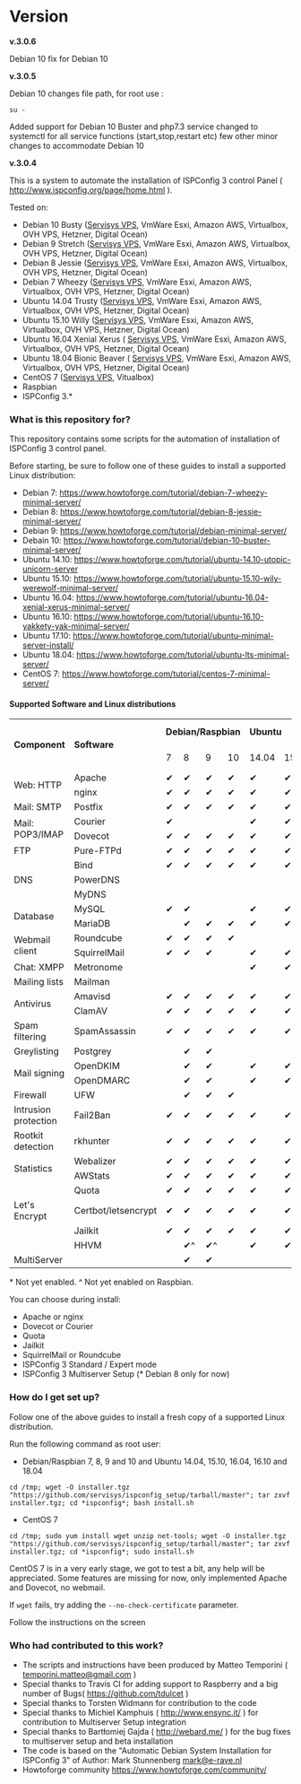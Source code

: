 
# Version #
<b>v.3.0.6</b>

Debian 10 fix for Debian 10

<b>v.3.0.5</b>

Debian 10 changes file path, for root use :

	su -
	
Added support for Debian 10 Buster and php7.3
	service changed to systemctl for all service functions (start,stop,restart etc)
	few other minor changes to accommodate Debian 10

<b>v.3.0.4</b>

This is a system to automate the installation of ISPConfig 3 control Panel ( http://www.ispconfig.org/page/home.html ).

Tested on:
- Debian 10 Busty ([Servisys VPS](https://www.servisys.it/), VmWare Esxi, Amazon AWS, Virtualbox, OVH VPS, Hetzner, Digital Ocean)
- Debian 9 Stretch ([Servisys VPS](https://www.servisys.it/), VmWare Esxi, Amazon AWS, Virtualbox, OVH VPS, Hetzner, Digital Ocean)
- Debian 8 Jessie ([Servisys VPS](https://www.servisys.it/), VmWare Esxi, Amazon AWS, Virtualbox, OVH VPS, Hetzner, Digital Ocean)
- Debian 7 Wheezy ([Servisys VPS](https://www.servisys.it/), VmWare Esxi, Amazon AWS, Virtualbox, OVH VPS, Hetzner, Digital Ocean)
- Ubuntu 14.04 Trusty ([Servisys VPS](https://www.servisys.it/), VmWare Esxi, Amazon AWS, Virtualbox, OVH VPS, Hetzner, Digital Ocean)
- Ubuntu 15.10 Willy ([Servisys VPS](https://www.servisys.it/), VmWare Esxi, Amazon AWS, Virtualbox, OVH VPS, Hetzner, Digital Ocean)
- Ubuntu 16.04 Xenial Xerus ( [Servisys VPS](https://www.servisys.it/), VmWare Esxi, Amazon AWS, Virtualbox, OVH VPS, Hetzner, Digital Ocean)
- Ubuntu 18.04 Bionic Beaver ( [Servisys VPS](https://www.servisys.it/), VmWare Esxi, Amazon AWS, Virtualbox, OVH VPS, Hetzner, Digital Ocean)
- CentOS 7 ([Servisys VPS](https://www.servisys.it/), Vitualbox)
- Raspbian
- ISPConfig 3.*

### What is this repository for? ###

This repository contains some scripts for the automation of installation of ISPConfig 3 control panel.

Before starting, be sure to follow one of these guides to install a supported Linux distribution:

- Debian 7: https://www.howtoforge.com/tutorial/debian-7-wheezy-minimal-server/
- Debian 8: https://www.howtoforge.com/tutorial/debian-8-jessie-minimal-server/
- Debian 9: https://www.howtoforge.com/tutorial/debian-minimal-server/
- Debain 10: https://www.howtoforge.com/tutorial/debian-10-buster-minimal-server/
- Ubuntu 14.10: https://www.howtoforge.com/tutorial/ubuntu-14.10-utopic-unicorn-server
- Ubuntu 15.10: https://www.howtoforge.com/tutorial/ubuntu-15.10-wily-werewolf-minimal-server/
- Ubuntu 16.04: https://www.howtoforge.com/tutorial/ubuntu-16.04-xenial-xerus-minimal-server/
- Ubuntu 16.10: https://www.howtoforge.com/tutorial/ubuntu-16.10-yakkety-yak-minimal-server/
- Ubuntu 17.10: https://www.howtoforge.com/tutorial/ubuntu-minimal-server-install/
- Ubuntu 18.04: https://www.howtoforge.com/tutorial/ubuntu-lts-minimal-server/
- CentOS 7: https://www.howtoforge.com/tutorial/centos-7-minimal-server/

#### Supported Software and Linux distributions
<table cellpadding="0" cellspacing="0">
	<tr>
		<td rowspan="2"><strong>Component</strong></td>
		<td rowspan="2"><strong>Software</strong></td>
		<td colspan="4"><strong>Debian/Raspbian</strong></td>
		<td colspan="6"><strong>Ubuntu</strong></td>
		<td><strong>CentOS</strong></td>
		<td colspan="2"><strong>openSUSE Leap</strong></td>
		<td><strong>Fedora</strong></td>
	</tr>
	<tr>
		<td>7</td>
		<td>8</td>
        <td>9</td>
        <td>10</td>
		<td>14.04</td>
		<td>15.10</td>
		<td>16.04</td>
		<td>16.10</td>
		<td>17.10</td>
		<td>18.04</td>
		<td>7</td>
		<td>42.1-3</td>
		<td>15.0</td>
		<td>22-28</td>
	</tr>
	<tr>
		<td rowspan="2">Web: HTTP</td>
		<td>Apache</td>
		<td>✔</td>
		<td>✔</td>
        <td>✔</td>
        <td>✔</td>
		<td>✔</td>
		<td>✔</td>
		<td>✔</td>
		<td>✔</td>
		<td></td>
		<td>✔</td>
		<td>✔</td>
		<td></td>
		<td></td>
		<td></td>
	</tr>
	<tr>
		<td>nginx</td>
		<td>✔</td>
		<td>✔</td>
        <td>✔</td>
        <td>✔</td>
		<td>✔</td>
		<td>✔</td>
		<td>✔</td>
		<td>✔</td>
		<td></td>
		<td>✔</td>
		<td></td>
		<td></td>
		<td></td>
		<td></td>
	</tr>
	<tr>
		<td>Mail: SMTP</td>
		<td>Postfix</td>
		<td>✔</td>
		<td>✔</td>
        <td>✔</td>
        <td>✔</td>
        <td>✔</td>
		<td>✔</td>
		<td>✔</td>
		<td>✔</td>
		<td></td>
		<td>✔</td>
		<td>✔</td>
		<td></td>
		<td></td>
		<td></td>
	</tr>
	<tr>
		<td rowspan="2">Mail: POP3/IMAP</td>
		<td>Courier</td>
		<td>✔</td>
		<td></td>
        <td></td>
        <td></td>
		<td>✔</td>
		<td>✔</td>
		<td>✔</td>
		<td>✔</td>
		<td></td>
		<td>✔</td>
		<td></td>
		<td></td>
		<td></td>
		<td></td>
	</tr>
	<tr>
		<td>Dovecot</td>
		<td>✔</td>
		<td>✔</td>
        <td>✔</td>
        <td>✔</td>
		<td>✔</td>
		<td>✔</td>
		<td>✔</td>
		<td>✔</td>
		<td></td>
		<td>✔</td>
		<td>✔</td>
		<td></td>
		<td></td>
		<td></td>
	</tr>
	<tr>
		<td>FTP</td>
		<td>Pure-FTPd</td>
		<td>✔</td>
		<td>✔</td>
        <td>✔</td>
        <td>✔</td>
		<td>✔</td>
		<td>✔</td>
		<td>✔</td>
		<td>✔</td>
		<td></td>
		<td>✔</td>
		<td>✔</td>
		<td></td>
		<td></td>
		<td></td>
	</tr>
	<tr>
		<td rowspan="3">DNS</td>
		<td>Bind</td>
		<td>✔</td>
		<td>✔</td>
        <td>✔</td>
        <td>✔</td>
		<td>✔</td>
		<td>✔</td>
		<td>✔</td>
		<td>✔</td>
		<td></td>
		<td>✔</td>
		<td>✔</td>
		<td></td>
		<td></td>
		<td></td>
	</tr>
	<tr>
		<td>PowerDNS</td>
		<td></td>
		<td></td>
        <td></td>
        <td></td>
		<td></td>
		<td></td>
		<td></td>
		<td></td>
		<td></td>
		<td></td>
		<td></td>
		<td></td>
		<td></td>
		<td></td>
	</tr>
	<tr>
		<td>MyDNS</td>
		<td></td>
		<td></td>
        <td></td>
        <td></td>
		<td></td>
		<td></td>
		<td></td>
		<td></td>
		<td></td>
		<td></td>
		<td></td>
		<td></td>
		<td></td>
		<td></td>
	</tr>
	<tr>
		<td rowspan="2">Database</td>
		<td>MySQL</td>
		<td>✔</td>
		<td>✔</td>
        <td></td>
        <td></td>
		<td>✔</td>
		<td>✔</td>
		<td>✔</td>
		<td>✔</td>
		<td></td>
		<td>✔</td>
		<td></td>
		<td></td>
		<td></td>
		<td></td>
	</tr>
	<tr>
		<td>MariaDB</td>
		<td></td>
		<td>✔</td>
        <td>✔</td>
        <td>✔</td>
		<td>✔</td>
		<td>✔</td>
		<td>✔</td>
		<td>✔</td>
		<td></td>
		<td>✔</td>
		<td>✔</td>
		<td></td>
		<td></td>
		<td></td>
	</tr>
	<tr>
		<td rowspan="2">Webmail client</td>
		<td>Roundcube</td>
		<td>✔</td>
		<td>✔</td>
        <td>✔</td>
        <td>✔</td>
		<td></td>
		<td></td>
		<td>✔*</td>
		<td></td>
		<td></td>
		<td>✔</td>
		<td>✔</td>
		<td></td>
		<td></td>
		<td></td>
	</tr>
	<tr>
		<td>SquirrelMail</td>
		<td>✔</td>
		<td>✔</td>
        <td>✔</td>
        <td></td>
		<td>✔</td>
		<td>✔</td>
		<td>✔*</td>
		<td>✔</td>
		<td></td>
		<td></td>
		<td>✔</td>
		<td></td>
		<td></td>
		<td></td>
	</tr>
	<tr>
		<td>Chat: XMPP</td>
		<td>Metronome</td>
		<td></td>
		<td></td>
        <td></td>
        <td></td>
		<td>✔</td>
		<td>✔</td>
		<td>✔</td>
		<td>✔</td>
		<td></td>
		<td>✔</td>
		<td>✔*</td>
		<td></td>
		<td></td>
		<td></td>
	</tr>
	<tr>
		<td>Mailing lists</td>
		<td>Mailman</td>
		<td></td>
		<td></td>
        <td></td>
        <td></td>
		<td></td>
		<td></td>
		<td></td>
		<td></td>
		<td></td>
		<td></td>
		<td>✔</td>
		<td></td>
		<td></td>
		<td></td>
	</tr>
	<tr>
		<td rowspan="2">Antivirus</td>
		<td>Amavisd</td>
		<td>✔</td>
		<td>✔</td>
        <td>✔</td>
        <td>✔</td>
		<td>✔</td>
		<td>✔</td>
		<td>✔</td>
		<td>✔</td>
		<td></td>
		<td>✔</td>
		<td>✔</td>
		<td></td>
		<td></td>
		<td></td>
	</tr>
	<tr>
		<td>ClamAV</td>
		<td>✔</td>
		<td>✔</td>
        <td>✔</td>
        <td>✔</td>
		<td>✔</td>
		<td>✔</td>
		<td>✔</td>
		<td>✔</td>
		<td></td>
		<td>✔</td>
		<td>✔</td>
		<td></td>
		<td></td>
		<td></td>
	</tr>
	<tr>
		<td>Spam filtering</td>
		<td>SpamAssassin</td>
		<td>✔</td>
		<td>✔</td>
        <td>✔</td>
        <td>✔</td>
		<td>✔</td>
		<td>✔</td>
		<td>✔</td>
		<td>✔</td>
		<td></td>
		<td>✔</td>
		<td>✔</td>
		<td></td>
		<td></td>
		<td></td>
	</tr>
	<tr>
		<td>Greylisting</td>
		<td>Postgrey</td>
		<td></td>
		<td>✔</td>
        <td>✔</td>
        <td></td>
		<td></td>
		<td></td>
		<td>✔</td>
		<td>✔</td>
		<td></td>
		<td>✔</td>
		<td>✔</td>
		<td></td>
		<td></td>
		<td></td>
	</tr>
	<tr>
		<td rowspan="2">Mail signing</td>
		<td>OpenDKIM</td>
		<td></td>
		<td>✔</td>
        <td>✔</td>
        <td></td>
		<td>✔</td>
		<td>✔</td>
		<td>✔</td>
		<td>✔</td>
		<td></td>
		<td>✔</td>
		<td></td>
		<td></td>
		<td></td>
		<td></td>
	</tr>
	<tr>
		<td>OpenDMARC</td>
		<td></td>
		<td>✔</td>
        <td>✔</td>
        <td></td>
		<td>✔</td>
		<td>✔</td>
		<td>✔</td>
		<td>✔</td>
		<td></td>
		<td>✔</td>
		<td></td>
		<td></td>
		<td></td>
		<td></td>
	</tr>
	<tr>
		<td>Firewall</td>
		<td>UFW</td>
		<td></td>
		<td>✔</td>
        <td>✔</td>
        <td>✔</td>
		<td></td>
		<td></td>
		<td>✔</td>
		<td>✔</td>
		<td></td>
		<td>✔</td>
		<td></td>
		<td></td>
		<td></td>
		<td></td>
	</tr>
	<tr>
		<td>Intrusion protection</td>
		<td>Fail2Ban</td>
		<td>✔</td>
		<td>✔</td>
        <td>✔</td>
        <td>✔</td>
		<td>✔</td>
		<td>✔</td>
		<td>✔</td>
		<td>✔</td>
		<td></td>
		<td>✔</td>
		<td>✔</td>
		<td></td>
		<td></td>
		<td></td>
	</tr>
	<tr>
		<td>Rootkit detection</td>
		<td>rkhunter</td>
		<td>✔</td>
		<td>✔</td>
        <td>✔</td>
        <td>✔</td>
		<td>✔</td>
		<td>✔</td>
		<td>✔</td>
		<td>✔</td>
		<td></td>
		<td>✔</td>
		<td>✔</td>
		<td></td>
		<td></td>
		<td></td>
	</tr>
	<tr>
		<td rowspan="2">Statistics</td>
		<td>Webalizer</td>
		<td>✔</td>
		<td>✔</td>
        <td>✔</td>
        <td>✔</td>
		<td>✔</td>
		<td>✔</td>
		<td>✔</td>
		<td>✔</td>
		<td></td>
		<td>✔</td>
		<td>✔</td>
		<td></td>
		<td></td>
		<td></td>
	</tr>
	<tr>
		<td>AWStats</td>
		<td>✔</td>
		<td>✔</td>
        <td>✔</td>
        <td>✔</td>
		<td>✔</td>
		<td>✔</td>
		<td>✔</td>
		<td>✔</td>
		<td></td>
		<td>✔</td>
		<td>✔</td>
		<td></td>
		<td></td>
		<td></td>
	</tr>
	<tr>
		<td></td>
		<td>Quota</td>
		<td>✔</td>
		<td>✔</td>
        <td>✔</td>
        <td>✔</td>
		<td>✔</td>
		<td>✔</td>
		<td>✔</td>
		<td>✔</td>
		<td></td>
		<td>✔</td>
		<td>✔*</td>
		<td></td>
		<td></td>
		<td></td>
	</tr>
	<tr>
		<td>Let's Encrypt</td>
		<td>Certbot/letsencrypt</td>
		<td>✔</td>
		<td>✔</td>
        <td>✔</td>
        <td>✔</td>
		<td>✔</td>
		<td>✔</td>
		<td>✔</td>
		<td>✔</td>
		<td></td>
		<td>✔</td>
		<td>✔</td>
		<td></td>
		<td></td>
		<td></td>
	</tr>
	<tr>
		<td></td>
		<td>Jailkit</td>
		<td>✔</td>
		<td>✔</td>
        <td>✔</td>
        <td>✔</td>
		<td>✔</td>
		<td>✔</td>
		<td>✔</td>
		<td>✔</td>
		<td></td>
		<td>✔</td>
		<td>✔</td>
		<td></td>
		<td></td>
		<td></td>
	</tr>
	<tr>
		<td></td>
		<td>HHVM</td>
		<td></td>
		<td>✔^</td>
        <td>✔^</td>
        <td></td>
		<td>✔</td>
		<td>✔</td>
		<td>✔</td>
		<td>✔</td>
		<td></td>
		<td>✔</td>
		<td></td>
		<td></td>
		<td></td>
		<td></td>
	</tr>
	<tr>
		<td>MultiServer</td>
		<td></td>
		<td></td>
        <td>✔</td>
        <td>✔</td>
		<td></td>
		<td></td>
		<td></td>
		<td></td>
		<td></td>
		<td></td>
		<td></td>
		<td></td>
		<td></td>
		<td></td>
		<td></td>
	</tr>
</table>
* Not yet enabled.
^ Not yet enabled on Raspbian.


You can choose during install:
- Apache or nginx
- Dovecot or Courier
- Quota
- Jailkit
- SquirrelMail or Roundcube
- ISPConfig 3 Standard / Expert mode
- ISPConfig 3 Multiserver Setup (* Debian 8 only for now)

### How do I get set up? ###

Follow one of the above guides to install a fresh copy of a supported Linux distribution.

Run the following command as root user:

* Debian/Raspbian 7, 8, 9 and 10 and Ubuntu 14.04, 15.10, 16.04, 16.10 and 18.04

```shell
cd /tmp; wget -O installer.tgz "https://github.com/servisys/ispconfig_setup/tarball/master"; tar zxvf installer.tgz; cd *ispconfig*; bash install.sh
```
* CentOS 7

```shell
cd /tmp; sudo yum install wget unzip net-tools; wget -O installer.tgz "https://github.com/servisys/ispconfig_setup/tarball/master"; tar zxvf installer.tgz; cd *ispconfig*; sudo install.sh
```

CentOS 7 is in a very early stage, we got to test a bit, any help will be appreciated. 
Some features are missing for now, only implemented Apache and Dovecot, no webmail.

If `wget` fails, try adding the `--no-check-certificate` parameter.

Follow the instructions on the screen

### Who had contributed to this work? ###

* The scripts and instructions have been produced by Matteo Temporini ( <temporini.matteo@gmail.com> )
* Special thanks to Travis CI for adding support to Raspberry and a big number of Bugs( https://github.com/tdulcet )
* Special thanks to Torsten Widmann for contribution to the code
* Special thanks to Michiel Kamphuis ( http://www.ensync.it/ ) for contribution to Multiserver Setup integration
* Special thanks to Bartłomiej Gajda ( http://webard.me/ ) for the bug fixes to multiserver setup and beta installation
* The code is based on the "Automatic Debian System Installation for ISPConfig 3" of Author: Mark Stunnenberg <mark@e-rave.nl>
* Howtoforge community https://www.howtoforge.com/community/
